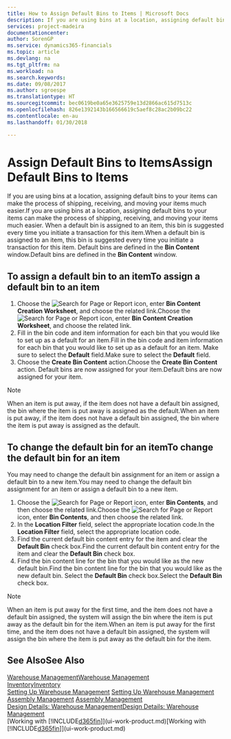 ```yaml
---
title: How to Assign Default Bins to Items | Microsoft Docs
description: If you are using bins at a location, assigning default bins to your items can make the process of shipping, receiving, and moving your items much easier. When a default bin is assigned to an item, this bin is suggested every time you initiate a transaction for this item.
services: project-madeira
documentationcenter: 
author: SorenGP
ms.service: dynamics365-financials
ms.topic: article
ms.devlang: na
ms.tgt_pltfrm: na
ms.workload: na
ms.search.keywords: 
ms.date: 09/08/2017
ms.author: sgroespe
ms.translationtype: HT
ms.sourcegitcommit: bec0619be0a65e3625759e13d2866ac615d7513c
ms.openlocfilehash: 826e1392143b166566619c5aef8c28ac2b09bc22
ms.contentlocale: en-au
ms.lasthandoff: 01/30/2018

---
```

# <a name="assign-default-bins-to-items"></a><span data-ttu-id="002c6-104">Assign Default Bins to Items</span><span class="sxs-lookup"><span data-stu-id="002c6-104">Assign Default Bins to Items</span></span>
<span data-ttu-id="002c6-105">If you are using bins at a location, assigning default bins to your items can make the process of shipping, receiving, and moving your items much easier.</span><span class="sxs-lookup"><span data-stu-id="002c6-105">If you are using bins at a location, assigning default bins to your items can make the process of shipping, receiving, and moving your items much easier.</span></span> <span data-ttu-id="002c6-106">When a default bin is assigned to an item, this bin is suggested every time you initiate a transaction for this item.</span><span class="sxs-lookup"><span data-stu-id="002c6-106">When a default bin is assigned to an item, this bin is suggested every time you initiate a transaction for this item.</span></span> <span data-ttu-id="002c6-107">Default bins are defined in the **Bin Content** window.</span><span class="sxs-lookup"><span data-stu-id="002c6-107">Default bins are defined in the **Bin Content** window.</span></span>  

## <a name="to-assign-a-default-bin-to-an-item"></a><span data-ttu-id="002c6-108">To assign a default bin to an item</span><span class="sxs-lookup"><span data-stu-id="002c6-108">To assign a default bin to an item</span></span>
1.  <span data-ttu-id="002c6-109">Choose the ![Search for Page or Report](media/ui-search/search_small.png "Search for Page or Report icon") icon, enter **Bin Content Creation Worksheet**, and choose the related link.</span><span class="sxs-lookup"><span data-stu-id="002c6-109">Choose the ![Search for Page or Report](media/ui-search/search_small.png "Search for Page or Report icon") icon, enter **Bin Content Creation Worksheet**, and choose the related link.</span></span>  
2.  <span data-ttu-id="002c6-110">Fill in the bin code and item information for each bin that you would like to set up as a default for an item.</span><span class="sxs-lookup"><span data-stu-id="002c6-110">Fill in the bin code and item information for each bin that you would like to set up as a default for an item.</span></span> <span data-ttu-id="002c6-111">Make sure to select the **Default** field.</span><span class="sxs-lookup"><span data-stu-id="002c6-111">Make sure to select the **Default** field.</span></span>  
3.  <span data-ttu-id="002c6-112">Choose the **Create Bin Content** action.</span><span class="sxs-lookup"><span data-stu-id="002c6-112">Choose the **Create Bin Content** action.</span></span> <span data-ttu-id="002c6-113">Default bins are now assigned for your item.</span><span class="sxs-lookup"><span data-stu-id="002c6-113">Default bins are now assigned for your item.</span></span>  

> [!NOTE]  
>  <span data-ttu-id="002c6-114">When an item is put away, if the item does not have a default bin assigned, the bin where the item is put away is assigned as the default.</span><span class="sxs-lookup"><span data-stu-id="002c6-114">When an item is put away, if the item does not have a default bin assigned, the bin where the item is put away is assigned as the default.</span></span>  

## <a name="to-change-the-default-bin-for-an-item"></a><span data-ttu-id="002c6-115">To change the default bin for an item</span><span class="sxs-lookup"><span data-stu-id="002c6-115">To change the default bin for an item</span></span>  
<span data-ttu-id="002c6-116">You may need to change the default bin assignment for an item or assign a default bin to a new item.</span><span class="sxs-lookup"><span data-stu-id="002c6-116">You may need to change the default bin assignment for an item or assign a default bin to a new item.</span></span>    
1.  <span data-ttu-id="002c6-117">Choose the ![Search for Page or Report](media/ui-search/search_small.png "Search for Page or Report icon") icon, enter **Bin Contents**, and then choose the related link.</span><span class="sxs-lookup"><span data-stu-id="002c6-117">Choose the ![Search for Page or Report](media/ui-search/search_small.png "Search for Page or Report icon") icon, enter **Bin Contents**, and then choose the related link.</span></span>  
2.  <span data-ttu-id="002c6-118">In the **Location Filter** field, select the appropriate location code.</span><span class="sxs-lookup"><span data-stu-id="002c6-118">In the **Location Filter** field, select the appropriate location code.</span></span>  
3.  <span data-ttu-id="002c6-119">Find the current default bin content entry for the item and clear the **Default Bin** check box.</span><span class="sxs-lookup"><span data-stu-id="002c6-119">Find the current default bin content entry for the item and clear the **Default Bin** check box.</span></span>  
4.  <span data-ttu-id="002c6-120">Find the bin content line for the bin that you would like as the new default bin.</span><span class="sxs-lookup"><span data-stu-id="002c6-120">Find the bin content line for the bin that you would like as the new default bin.</span></span> <span data-ttu-id="002c6-121">Select the **Default Bin** check box.</span><span class="sxs-lookup"><span data-stu-id="002c6-121">Select the **Default Bin** check box.</span></span>  

> [!NOTE]  
>  <span data-ttu-id="002c6-122">When an item is put away for the first time, and the item does not have a default bin assigned, the system will assign the bin where the item is put away as the default bin for the item.</span><span class="sxs-lookup"><span data-stu-id="002c6-122">When an item is put away for the first time, and the item does not have a default bin assigned, the system will assign the bin where the item is put away as the default bin for the item.</span></span>  

## <a name="see-also"></a><span data-ttu-id="002c6-123">See Also</span><span class="sxs-lookup"><span data-stu-id="002c6-123">See Also</span></span>  
[<span data-ttu-id="002c6-124">Warehouse Management</span><span class="sxs-lookup"><span data-stu-id="002c6-124">Warehouse Management</span></span>](warehouse-manage-warehouse.md)  
[<span data-ttu-id="002c6-125">Inventory</span><span class="sxs-lookup"><span data-stu-id="002c6-125">Inventory</span></span>](inventory-manage-inventory.md)  
<span data-ttu-id="002c6-126">[Setting Up Warehouse Management](warehouse-setup-warehouse.md)   </span><span class="sxs-lookup"><span data-stu-id="002c6-126">[Setting Up Warehouse Management](warehouse-setup-warehouse.md)   </span></span>  
<span data-ttu-id="002c6-127">[Assembly Management](assembly-assemble-items.md)  </span><span class="sxs-lookup"><span data-stu-id="002c6-127">[Assembly Management](assembly-assemble-items.md)  </span></span>  
[<span data-ttu-id="002c6-128">Design Details: Warehouse Management</span><span class="sxs-lookup"><span data-stu-id="002c6-128">Design Details: Warehouse Management</span></span>](design-details-warehouse-management.md)  
<span data-ttu-id="002c6-129">[Working with [!INCLUDE[d365fin](includes/d365fin_md.md)]](ui-work-product.md)</span><span class="sxs-lookup"><span data-stu-id="002c6-129">[Working with [!INCLUDE[d365fin](includes/d365fin_md.md)]](ui-work-product.md)</span></span>

